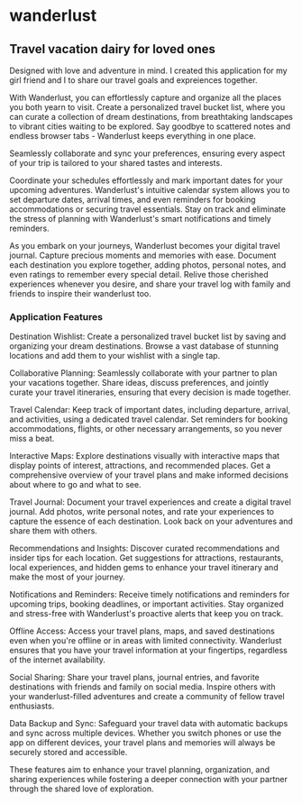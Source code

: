 # wanderlust

## Travel vacation dairy for loved ones

Designed with love and adventure in mind. I created this application for my girl friend and I to share our travel goals and expreiences together.

With Wanderlust, you can effortlessly capture and organize all the places you both yearn to visit. Create a personalized travel bucket list, where you can curate a collection of dream destinations, from breathtaking landscapes to vibrant cities waiting to be explored. Say goodbye to scattered notes and endless browser tabs - Wanderlust keeps everything in one place.

Seamlessly collaborate and sync your preferences, ensuring every aspect of your trip is tailored to your shared tastes and interests.

Coordinate your schedules effortlessly and mark important dates for your upcoming adventures. Wanderlust's intuitive calendar system allows you to set departure dates, arrival times, and even reminders for booking accommodations or securing travel essentials. Stay on track and eliminate the stress of planning with Wanderlust's smart notifications and timely reminders.

As you embark on your journeys, Wanderlust becomes your digital travel journal. Capture precious moments and memories with ease. Document each destination you explore together, adding photos, personal notes, and even ratings to remember every special detail. Relive those cherished experiences whenever you desire, and share your travel log with family and friends to inspire their wanderlust too.

### Application Features

Destination Wishlist: Create a personalized travel bucket list by saving and organizing your dream destinations. Browse a vast database of stunning locations and add them to your wishlist with a single tap.

Collaborative Planning: Seamlessly collaborate with your partner to plan your vacations together. Share ideas, discuss preferences, and jointly curate your travel itineraries, ensuring that every decision is made together.

Travel Calendar: Keep track of important dates, including departure, arrival, and activities, using a dedicated travel calendar. Set reminders for booking accommodations, flights, or other necessary arrangements, so you never miss a beat.

Interactive Maps: Explore destinations visually with interactive maps that display points of interest, attractions, and recommended places. Get a comprehensive overview of your travel plans and make informed decisions about where to go and what to see.

Travel Journal: Document your travel experiences and create a digital travel journal. Add photos, write personal notes, and rate your experiences to capture the essence of each destination. Look back on your adventures and share them with others.

Recommendations and Insights: Discover curated recommendations and insider tips for each location. Get suggestions for attractions, restaurants, local experiences, and hidden gems to enhance your travel itinerary and make the most of your journey.

Notifications and Reminders: Receive timely notifications and reminders for upcoming trips, booking deadlines, or important activities. Stay organized and stress-free with Wanderlust's proactive alerts that keep you on track.

Offline Access: Access your travel plans, maps, and saved destinations even when you're offline or in areas with limited connectivity. Wanderlust ensures that you have your travel information at your fingertips, regardless of the internet availability.

Social Sharing: Share your travel plans, journal entries, and favorite destinations with friends and family on social media. Inspire others with your wanderlust-filled adventures and create a community of fellow travel enthusiasts.

Data Backup and Sync: Safeguard your travel data with automatic backups and sync across multiple devices. Whether you switch phones or use the app on different devices, your travel plans and memories will always be securely stored and accessible.

These features aim to enhance your travel planning, organization, and sharing experiences while fostering a deeper connection with your partner through the shared love of exploration.
